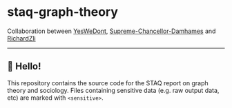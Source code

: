 # staq-graph-theory
Collaboration between [YesWeDont](github.com/yeswedont), [Supreme-Chancellor-Damhames](github.com/Supreme-Chancellor-Damhames) and [RichardZli](github.com/RichardZli)

---

## 👋 Hello!
This repository contains the source code for the STAQ report on graph theory and sociology.
Files containing sensitive data (e.g. raw output data, etc) are marked with `<sensitive>`.